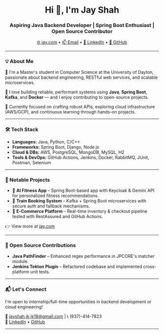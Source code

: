<h1 align="center">Hi 👋, I'm Jay Shah</h1>
<h3 align="center">Aspiring Java Backend Developer | Spring Boot Enthusiast | Open Source Contributor</h3>

<p align="center">
  <a href="https://jay-github-io.vercel.app/" target="_blank">🌐 jay.com</a> • 
  <a href="mailto:jayshah.jk.jk18@gmail.com">📫 Email</a> • 
  <a href="https://linkedin.com/in/jayshah018" target="_blank">💼 LinkedIn</a> • 
  <a href="https://github.com/jayshah1819" target="_blank">🐙 GitHub</a>
</p>

---

### 💡 About Me

🚀 I'm a Master's student in Computer Science at the University of Dayton, passionate about backend engineering, RESTful web services, and scalable microservices.

🔧 I love building reliable, performant systems using **Java**, **Spring Boot**, **Kafka**, and **Docker** — and I enjoy contributing to open-source projects.

🎯 Currently focused on crafting robust APIs, exploring cloud infrastructure (AWS/GCP), and continuous learning through hands-on projects.

---

### 🛠️ Tech Stack

- **Languages:** Java, Python, C/C++
- **Frameworks:** Spring Boot, Django, Node.js
- **Cloud & DBs:** AWS, PostgreSQL, MongoDB, MySQL, H2
- **Tools & DevOps:** GitHub Actions, Jenkins, Docker, RabbitMQ, JUnit, Postman, Selenium

---

### 🔨 Notable Projects

- 🔹 **AI Fitness App** – Spring Boot-based app with Keycloak & Gemini API for personalized fitness recommendations.  
- 🔹 **Train Booking System** – Kafka + Spring Boot microservices with secure auth and fallback mechanisms.  
- 🔹 **E-Commerce Platform** – Real-time inventory & checkout pipeline tested with RestAssured and GitHub Actions.

👉 View more at [jay.com](https://jay-github-io.vercel.app/)

---

### 👥 Open Source Contributions

- **Java PathFinder** – Enhanced regex performance in JPCORE's matcher module.  
- **Jenkins Tekton Plugin** – Refactored codebase and implemented cross-platform unit tests.

---

### 📬 Let's Connect

I'm open to internship/full-time opportunities in backend development or cloud engineering!

📧 jayshah.jk.jk18@gmail.com | 📞 (937)-414-7823  
🔗 [LinkedIn](https://linkedin.com/in/jayshah018) • [GitHub](https://github.com/jayshah1819)

---
